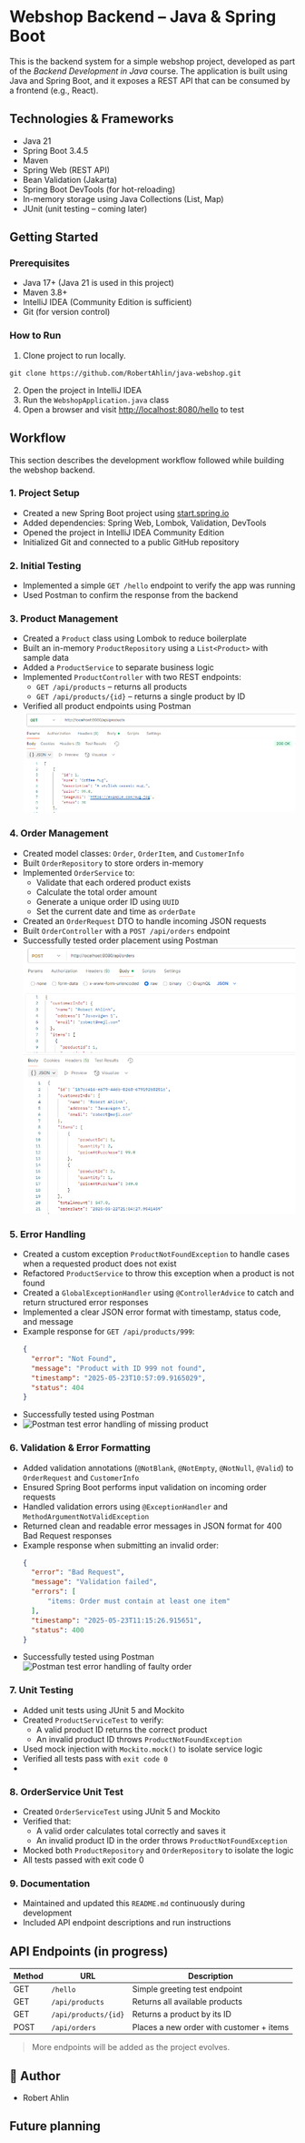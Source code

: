 # Webshop Backend – Java & Spring Boot

This is the backend system for a simple webshop project, developed as part of the *Backend Development in Java* course. The application is built using Java and Spring Boot, and it exposes a REST API that can be consumed by a frontend (e.g., React).

## Technologies & Frameworks

- Java 21
- Spring Boot 3.4.5
- Maven
- Spring Web (REST API)
- Bean Validation (Jakarta)
- Spring Boot DevTools (for hot-reloading)
- In-memory storage using Java Collections (List, Map)
- JUnit (unit testing – coming later)

## Getting Started

### Prerequisites

- Java 17+ (Java 21 is used in this project)
- Maven 3.8+
- IntelliJ IDEA (Community Edition is sufficient)
- Git (for version control)

### How to Run

1. Clone project to run locally.
```
git clone https://github.com/RobertAhlin/java-webshop.git
```
2. Open the project in IntelliJ IDEA
3. Run the `WebshopApplication.java` class
4. Open a browser and visit [http://localhost:8080/hello](http://localhost:8080/hello) to test

## Workflow

This section describes the development workflow followed while building the webshop backend.

### 1. Project Setup
- Created a new Spring Boot project using [start.spring.io](https://start.spring.io)
- Added dependencies: Spring Web, Lombok, Validation, DevTools
- Opened the project in IntelliJ IDEA Community Edition
- Initialized Git and connected to a public GitHub repository

### 2. Initial Testing
- Implemented a simple `GET /hello` endpoint to verify the app was running
- Used Postman to confirm the response from the backend

### 3. Product Management
- Created a `Product` class using Lombok to reduce boilerplate
- Built an in-memory `ProductRepository` using a `List<Product>` with sample data
- Added a `ProductService` to separate business logic
- Implemented `ProductController` with two REST endpoints:
    - `GET /api/products` – returns all products
    - `GET /api/products/{id}` – returns a single product by ID
- Verified all product endpoints using Postman  
![postman test products API](readmefiles/postman-products-01.png)

### 4. Order Management
- Created model classes: `Order`, `OrderItem`, and `CustomerInfo`
- Built `OrderRepository` to store orders in-memory
- Implemented `OrderService` to:
  - Validate that each ordered product exists
  - Calculate the total order amount
  - Generate a unique order ID using `UUID`
  - Set the current date and time as `orderDate`
- Created an `OrderRequest` DTO to handle incoming JSON requests
- Built `OrderController` with a `POST /api/orders` endpoint
- Successfully tested order placement using Postman  
![postman test orders API](readmefiles/postman-orders.01.png)

### 5. Error Handling

- Created a custom exception `ProductNotFoundException` to handle cases when a requested product does not exist
- Refactored `ProductService` to throw this exception when a product is not found
- Created a `GlobalExceptionHandler` using `@ControllerAdvice` to catch and return structured error responses
- Implemented a clear JSON error format with timestamp, status code, and message
- Example response for `GET /api/products/999`:
  ```json
  {
    "error": "Not Found",
    "message": "Product with ID 999 not found",
    "timestamp": "2025-05-23T10:57:09.9165029",
    "status": 404
  }
- Successfully tested using Postman  
- ![Postman test error handling of missing product](readmefiles/postman-test-missing-product_01.png)

### 6. Validation & Error Formatting

- Added validation annotations (`@NotBlank`, `@NotEmpty`, `@NotNull`, `@Valid`) to `OrderRequest` and `CustomerInfo`
- Ensured Spring Boot performs input validation on incoming order requests
- Handled validation errors using `@ExceptionHandler` and `MethodArgumentNotValidException`
- Returned clean and readable error messages in JSON format for 400 Bad Request responses
- Example response when submitting an invalid order:
  ```json
  {
    "error": "Bad Request",
    "message": "Validation failed",
    "errors": [
        "items: Order must contain at least one item"
    ],
    "timestamp": "2025-05-23T11:15:26.915651",
    "status": 400
  }

- Successfully tested using Postman  
![Postman test error handling of faulty order](readmefiles/postman-test-faulty-order_01.png)

### 7. Unit Testing

- Added unit tests using JUnit 5 and Mockito
- Created `ProductServiceTest` to verify:
  - A valid product ID returns the correct product
  - An invalid product ID throws `ProductNotFoundException`
- Used mock injection with `Mockito.mock()` to isolate service logic
- Verified all tests pass with `exit code 0`
- 
### 8. OrderService Unit Test

- Created `OrderServiceTest` using JUnit 5 and Mockito
- Verified that:
  - A valid order calculates total correctly and saves it
  - An invalid product ID in the order throws `ProductNotFoundException`
- Mocked both `ProductRepository` and `OrderRepository` to isolate the logic
- All tests passed with exit code 0

### 9. Documentation
- Maintained and updated this `README.md` continuously during development
- Included API endpoint descriptions and run instructions



## API Endpoints (in progress)

| Method | URL        | Description                    |
|--------|------------|--------------------------------|
| GET    | `/hello`   | Simple greeting test endpoint  |
| GET    | `/api/products`        | Returns all available products      |
| GET    | `/api/products/{id}`   | Returns a product by its ID         |
| POST   | `/api/orders`    | Places a new order with customer + items    |

> More endpoints will be added as the project evolves.

## 👤 Author

- Robert Ahlin

## Future planning
